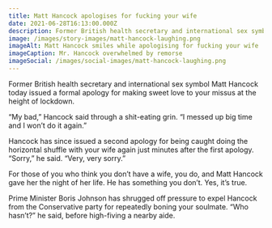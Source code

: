 ```yaml
---
title: Matt Hancock apologises for fucking your wife
date: 2021-06-28T16:13:00.000Z
description: Former British health secretary and international sex symbol Matt Hancock today issued a formal apology for making sweet love to your missus at the height of lockdown.
image: /images/story-images/matt-hancock-laughing.png
imageAlt: Matt Hancock smiles while apologising for fucking your wife
imageCaption: Mr. Hancock overwhelmed by remorse
imageSocial: /images/social-images/matt-hancock-laughing.png
---
```


Former British health secretary and international sex symbol Matt Hancock today issued a formal apology for making sweet love to your missus at the height of lockdown.

“My bad,” Hancock said through a shit-eating grin. “I messed up big time and I won’t do it again.”

Hancock has since issued a second apology for being caught doing the horizontal shuffle with your wife again just minutes after the first apology. “Sorry,” he said. “Very, very sorry.”

For those of you who think you don’t have a wife, you do, and Matt Hancock gave her the night of her life. He has something you don’t. Yes, it’s true.

Prime Minister Boris Johnson has shrugged off pressure to expel Hancock from the Conservative party for repeatedly boning your soulmate. “Who hasn’t?” he said, before high-fiving a nearby aide.
